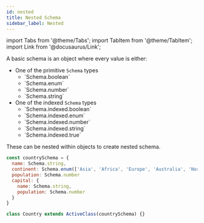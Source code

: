 ```yaml
---
id: nested
title: Nested Schema
sidebar_label: Nested
---
```


import Tabs from '@theme/Tabs';
import TabItem from '@theme/TabItem';
import Link from '@docusaurus/Link';


A basic schema is an object where every value is either:

- One of the primitive `Schema` types
  - <Link to='/docs/api/schema/types/boolean'>`Schema.boolean`</Link>
  - <Link to='/docs/api/schema/types/enum'>`Schema.enum`</Link>
  - <Link to='/docs/api/schema/types/number'>`Schema.number`</Link>
  - <Link to='/docs/api/schema/types/string'>`Schema.string`</Link>
- One of the indexed `Schema` types
  - <Link to='/docs/api/schema/types/indexed'>`Schema.indexed.boolean`</Link>
  - <Link to='/docs/api/schema/types/indexed'>`Schema.indexed.enum`</Link>
  - <Link to='/docs/api/schema/types/indexed'>`Schema.indexed.number`</Link>
  - <Link to='/docs/api/schema/types/indexed'>`Schema.indexed.string`</Link>
  - <Link to='/docs/api/schema/types/indexed'>`Schema.indexed.true`</Link>

These can be nested within objects to create nested schema.

<JsTsTabs>
<TabItem value='js'>

```js
const countrySchema = {
  name: Schema.string,
  continent: Schema.enum(['Asia', 'Africa', 'Europe', 'Australia', 'North America', 'South America', 'Antarctica']),
  population: Schema.number
  capital: {
    name: Schema.string,
    population: Schema.number
  }
}

class Country extends ActiveClass(countrySchema) {}
```

</TabItem>
</JsTsTabs>